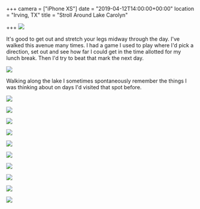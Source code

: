 +++
camera = ["iPhone XS"]
date = "2019-04-12T14:00:00+00:00"
location = "Irving, TX"
title = "Stroll Around Lake Carolyn"

+++
![](https://res.cloudinary.com/tobyblog/image/upload/v1555098325/img/09A7CF26-16EB-4E1A-B1F5-1A0789E874E0.jpg)
<!--more-->
It's good to get out and stretch your legs midway through the day. I've walked this avenue many times. I had a game I used to play where I'd pick a direction, set out and see how far I could get in the time allotted for my lunch break. Then I'd try to beat that mark the next day. 

![](https://res.cloudinary.com/tobyblog/image/upload/v1555098346/img/B508BA7B-B3D7-4662-916F-B29204F198FC.jpg)

Walking along the lake I sometimes spontaneously remember the things I was thinking about on days I'd visited that spot before.

![](https://res.cloudinary.com/tobyblog/image/upload/v1555098365/img/1E8D6D8A-955C-426E-83FF-7313C7F8CAE1.jpg)

![](https://res.cloudinary.com/tobyblog/image/upload/v1555098388/img/918C298E-CB5E-41A7-AD43-B46FA0C40A24.jpg)

![](https://res.cloudinary.com/tobyblog/image/upload/v1555098406/img/D9B079C0-B996-4FF4-8840-3974DFC02590.jpg)

![](https://res.cloudinary.com/tobyblog/image/upload/v1555098424/img/4DDF9495-EB0D-452A-81B8-0BE2CD3598F5.jpg)

![](https://res.cloudinary.com/tobyblog/image/upload/v1555098505/img/2B91024A-111B-41D0-851A-47D57BDACF22.jpg)

![](https://res.cloudinary.com/tobyblog/image/upload/v1555098532/img/65924ED9-64F1-4993-AB01-35977EC058CB.jpg)

![](https://res.cloudinary.com/tobyblog/image/upload/v1555098550/img/A183F5EC-7EFE-4BA1-91C8-CC89E5BF91DD.jpg)

![](https://res.cloudinary.com/tobyblog/image/upload/v1555098617/img/24E0EFBE-9E83-477C-88AF-E3BA8FE05AAC.jpg)

![](https://res.cloudinary.com/tobyblog/image/upload/v1555098635/img/4AA68AA3-98A0-4779-805D-C2EA99BFA371.jpg)

![](https://res.cloudinary.com/tobyblog/image/upload/v1555098653/img/A61D6F2E-2606-4C37-B9F6-3AD29CD02724.jpg)